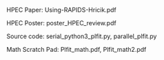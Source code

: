 HPEC Paper: Using-RAPIDS-Hricik.pdf

HPEC Poster: poster_HPEC_review.pdf

Source code: serial_python3_plfit.py, parallel_plfit.py

Math Scratch Pad: Plfit_math.pdf, Plfit_math2.pdf

